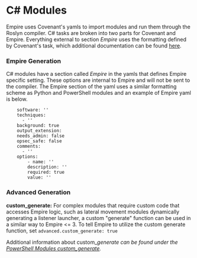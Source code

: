 # C# Modules

Empire uses Covenant's yamls to import modules and run them through the Roslyn compiler. C# tasks are broken into two parts for Covenant and Empire. Everything external to section _Empire_ uses the formatting defined by Covenant's task, which additional documentation can be found [here](https://github.com/cobbr/Covenant/wiki/Building-Tasks).

### Empire Generation

C# modules have a section called _Empire_ in the yamls that defines Empire specific setting. These options are internal to Empire and will not be sent to the compiler. The Empire section of the yaml uses a similar formatting scheme as Python and PowerShell modules and an example of Empire yaml is below.

```
    software: ''
    techniques:
      - ''
    background: true
    output_extension:
    needs_admin: false
    opsec_safe: false
    comments:
      - ''
    options:
        - name: ''
        description: ''
        required: true
        value: ''
```

### Advanced Generation

**custom\_generate:** For complex modules that require custom code that accesses Empire logic, such as lateral movement modules dynamically generating a listener launcher, a custom "generate" function can be used in a similar way to Empire <= 3. To tell Empire to utilize the custom generate function, set `advanced.custom_generate: true`

Additional information about custom\__generate can be found under the_ [_PowerShell Modules custom\_generate_](https://bc-security.gitbook.io/empire-wiki/module-development/PowerShell-Modules#advanced)_._

